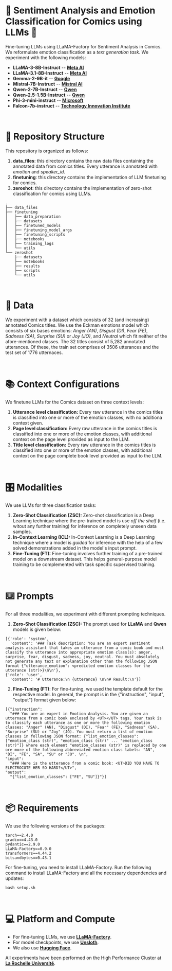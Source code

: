 # 📣 Sentiment Analysis and Emotion Classification for Comics using LLMs 📣

Fine-tuning LLMs using LLaMA-Factory for Sentiment Analysis in Comics. We reformulate emotion classification as a *text generation task*. We experiment with the following models:

- **LLaMA-3-8B-Instruct** -- [**Meta AI**](meta-llama/Meta-Llama-3-8B-Instruct)
- **LLaMA-3.1-8B-Instruct** -- [**Meta AI**](meta-llama/Meta-Llama-3.1-8B-Instruct)
- **Gemma-2-9B-it** -- [**Google**](google/gemma-2-9b-it)
- **Mistral-7B-Instruct** -- [**Mistral AI**](mistralai/Mistral-7B-Instruct-v0.3)
- **Qwen-2-7B-Instruct** -- [**Qwen**](Qwen/Qwen2-7B-Instruct)
- **Qwen-2.5-1.5B-Instruct** -- [**Qwen**](Qwen/Qwen2.5-1.5B-Instruct)
- **Phi-3-mini-instruct** -- [**Microsoft**](microsoft/Phi-3-mini-4k-instruct)
- **Falcon-7b-instruct** -- [**Technology Innovation Institute**](tiiuae/falcon-7b-instruct)

<br>

# 📂 Repository Structure

This repository is organized as follows:

1) **data_files**: this directory contains the raw data files containing the annotated data from comics titles. Every utterance is annotated with *emotion* and *speaker_id*.
2) **finetuning**: this directory contains the implementation of LLM finetuning for comics. 
3) **zeroshot**: this directory contains the implementation of zero-shot classification for comics using LLMs.

```
.
├── data_files
├── finetuning
│   ├── data_preparation
│   ├── datasets
│   ├── finetuned_models
│   ├── finetuning_model_args
│   ├── finetuning_scripts
│   ├── notebooks
│   ├── training_logs
│   └── utils
└── zeroshot
    ├── datasets
    ├── notebooks
    ├── results
    ├── scripts
    └── utils
```

<br>

# 🧮 Data

We experiment with a dataset which consists of 32 (and increasing) annotated Comics titles. We use the Eckman emotions model which consists of six bases emotions: *Anger (AN)*, *Disgust (DI)*, *Fear (FE)*, *Sadness (SA)*, *Surprise (SU)* or *Joy (JO)*, and *Neutral* which fit neither of the afore-mentioned classes. The 32 titles consist of 5,282 annotated utterances. Of these, the train set comprises of 3506 utterances and the test set of 1776 utternaces. 

<br>

# 📚 Context Configurations

We finetune LLMs for the Comics dataset on three context levels: 

1) **Utterance level classification:** Every raw utterance in the comics titles is classified into one or more of the emotion classes, with no additiona context given.
2) **Page level classification:** Every raw utterance in the comics titles is classified into one or more of the emotion classes, with additional context on the page level provided as input to the LLM.
3) **Title level classification:** Every raw utterance in the comics titles is classified into one or more of the emotion classes, with additional context on the page complete book level provided as input to the LLM.

<br>

# 🎛️ Modalities

We use LLMs for three classification tasks:

1) **Zero-Shot Classification (ZSC):** Zero-shot classification is a Deep Learning technique where the pre-trained model is use *off the shelf* (i.e. witout any further training) for inference on completely unseen data samples.
2) **In-Context Learning (ICL):** In-Context Learning is a Deep Learning technique where a model is *guided* for inference with the help of a few solved demonstrations added in the model's input prompt.
3) **Fine-Tuning (FT):** Fine-tuning involves further training of a pre-trained model on a downstream dataset. This helps general-purpose model training to be complemented with task specific supervised training.

<br>

# ⌨️ Prompts

For all three modalities, we experiment with different prompting techniques.

1) **Zero-Shot Classification (ZSC):** The prompt used for **LLaMA** and **Qwen** models is given below:

```
[{'role': 'system',
  'content': '### Task description: You are an expert sentiment analysis assistant that takes an utterance from a comic book and must classify the utterance into appropriate emotion class(s): anger, surprise, fear, disgust, sadness, joy, neutral. You must absolutely not generate any text or explanation other than the following JSON format {"utterance_emotion": <predicted emotion classes for the utterance (str)>}\n\n'},
{'role': 'user',
  'content': '# Utterance:\n {utterance} \n\n# Result:\n'}]
```

2) **Fine-Tuning (FT)**: For fine-tuning, we used the template default for the respective model. In general, the prompt is in the {"instruction", "input", "output"} format given below:

```
[{"instruction": 
  "### You are an expert in Emotion Analysis. You are given an utternace from a comic book enclosed by <UT></UT> tags. Your task is to classify each utterance as one or more the following emotion classes: "Anger" (AN), "Disgust" (DI), "Fear" (FE), "Sadness" (SA), "Surprise" (SU) or "Joy" (JO). You must return a list of emotion classes in following JSON format: {"list_emotion_classes": ["emotion_class (str)", "emotion_class (str)" ... "emotion_class (str)"]} where each element "emotion_classes (str)" is replaced by one ore more of the following abbreviated emotion class labels: "AN", "DI", "FE", "SA", "SU" or "JO". \n", 
"input": 
  "### Here is the utterance from a comic book: <UT>DID YOU HAVE TO ELECTROCUTE HER SO HARD?</UT>", 
"output": 
  "{"list_emotion_classes": ["FE", "SU"]}"}]

```


<br>

# 📦 Requirements

We use the following versions of the packages:

```
torch==2.4.0
gradio==4.43.0
pydantic==2.9.0
LLaMA-Factory==0.9.0
transformers==4.44.2
bitsandbytes==0.43.1
```

For fine-tuning, you need to install LLaMA-Factory. Run the following command to install LLaMA-Factory and all the necessary dependencies and updates:

```
bash setup.sh
```
<br>

# 💻 Platform and Compute

- For fine-tuning LLMs, we use [**LLaMA-Factory**](https://github.com/hiyouga/LLaMA-Factory). 
- For model checkpoints, we use [**Unsloth**](https://unsloth.ai/).
- We also use [**Hugging Face**](https://huggingface.co/).

All experiments have been performed on the High Performance Cluster at [**La Rochelle Université**](https://www.univ-larochelle.fr/).